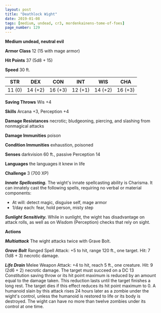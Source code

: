 ```yaml
---
layout: post
title: "Deathlock Wight"
date: 2019-01-08
tags: [medium, undead, cr3, mordenkainens-tome-of-foes]
page_number: 129
---
```


**Medium undead, neutral evil**

**Armor Class** 12 (15 with mage armor)

**Hit Points** 37  (5d8 + 15)

**Speed** 30 ft.

|   STR   |   DEX   |   CON   |   INT   |   WIS   |   CHA   |
|:-------:|:-------:|:-------:|:-------:|:-------:|:-------:|
| 11 (0) | 14 (+2) | 16 (+3) | 12 (+1) | 14 (+2) | 16 (+3) |

**Saving Throws** Wis +4

**Skills** Arcana +3, Perception +4

**Damage Resistances** necrotic; bludgeoning, piercing, and slashing from nonmagical attacks

**Damage Immunities** poison

**Condition Immunities** exhaustion, poisoned

**Senses** darkvision 60 ft., passive Perception 14

**Languages** the languages it knew in life

**Challenge** 3 (700 XP)

***Innate Spellcasting.*** The wight's innate spellcasting ability is Charisma. It can innately cast the following spells, requiring no verbal or material components:
* At will: detect magic, disguise self, mage armor
* 1/day each: fear, hold person, misty step

***Sunlight Sensitivity.*** While in sunlight, the wight has disadvantage on attack rolls, as well as on Wisdom (Perception) checks that rely on sight.

**Actions**

***Multiattack*** The wight attacks twice with Grave Bolt.

***Grave Bolt*** Ranged Spell Attack: +5 to hit, range 120 ft., one target. Hit: 7 (1d8 + 3) necrotic damage.

***Life Drain*** Melee Weapon Attack: +4 to hit, reach 5 ft., one creature. Hit: 9 (2d6 + 2) necrotic damage. The target must succeed on a DC 13 Constitution saving throw or its hit point maximum is reduced by an amount equal to the damage taken. This reduction lasts until the target finishes a long rest. The target dies if this effect reduces its hit point maximum to 0.
A humanoid slain by this attack rises 24 hours later as a zombie under the wight's control, unless the humanoid is restored to life or its body is destroyed. The wight can have no more than twelve zombies under its control at one time.